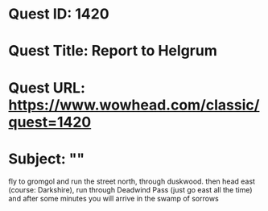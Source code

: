 # Quest ID: 1420
# Quest Title: Report to Helgrum
# Quest URL: https://www.wowhead.com/classic/quest=1420
# Subject: "<Blank>"
fly to gromgol and run the street north, through duskwood. then head east (course: Darkshire), run through Deadwind Pass (just go east all the time) and after some minutes you will arrive in the swamp of sorrows